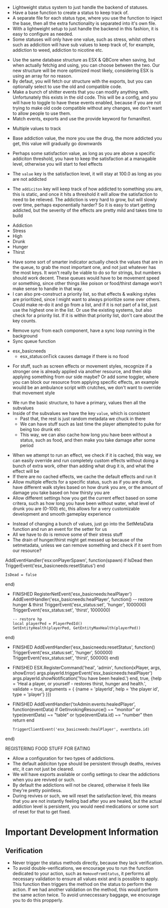 <!-- Basics -->

-   Lightweight status system to just handle the backend of statuses.
-   Have a base function to create a status to keep track of.
-   A separate file for each status type, where you use the function to inject the base, then all the extra functionality is separated into it's own file.
-   With a lightweight setup to just handle the backend in this fashion, it is easy to configure as needed.
-   Some statuses will only have one value, such as stress, whilst others such as addicition will have sub values to keep track of, for example, addiction to weed, addiction to nicotine etc.

<!-- Backwards Compatibility -->

-   Use the same database structure as ESX & QBCore when saving, but when actually fetchig and using, you can choose between the two. Our new structure will be more optimized most likely, considering ESX is using an array for no reason.
-   By defaut, you will fetch our structure with the exports, but you can optionally select to use the old and compatible code.
-   Make a bunch of shitter events that you can modify anything with. Unfortunately this exists in the old code. This will be a config, and you will have to toggle to have these events enabled, because if you are not trying to make old code compatible without any changes, we don't want to allow people to use them.
-   Match events, exports and use the provide keyword for fxmanifest.

<!-- Addictions / Nicotine -->

-   Multiple values to track
-   Base addiction value, the more you use the drug, the more addicted you get, this value will gradually go downwards
-   Perhaps some satisfaction value, as long as you are above a specific addiciton threshold, you have to keep the satisfaction at a managable level, otherwise you will start to feel effects

-   The `value` key is the satisfaction level, it will stay at 100.0 as long as you are not addicted
-   The `addiciton` key will keep track of how addicted to something you are, this is static, and once it hits a threshold it will allow the satisfaction to need to be relieved. The addiction is very hard to grow, but will slowly over time, perhaps exponentially harder? So it is easy to start getting addicted, but the severity of the effects are pretty mild and takes time to build

<!-- Statuses -->

-   Addiction
-   Stress
-   High
-   Drunk
-   Hunger
-   Thirst

<!-- Queue System For Values -->

-   Have some sort of smarter indicator actually check the values that are in the queue, to grab the most important one, and not just whatever has the most keys. It won't really be viable to do so for strings, but numbers should work decent. These queues would have to be movement speed or something, since other things like poison or food/thirst damage won't make sense to handle in that way.
-   I can also pre-construct a priority list, so that effects & walking styles are prioritized, since I might want to always prioritize some over others. Could make re-do it and go from a list, and if it is not part of a list, just use the highest one in the list. Or use the existing systems, but also check for a priority list. If it is within that priority list, don't care about the key counts.

<!-- Sync multiple values -->

-   Remove sync from each component, have a sync loop running in the background
-   Sync queue function

<!-- NOTES FOR OTHER RESOURCES -->

-   esx_basicneeds
    -   esx_status:onTick causes damage if there is no food

<!-- TODO -->

-   For stuff, such as screen effects or movement styles, recognize if a stronger one is already applied via another resource, and then skip applying something from our side maybe? Or add some toggler, where you can block our resource from applying specific effects, an example wouild be an ambulance script with crutches, we don't want to override that movement style

<!-- STUFF -->

-   We run the basic structure, to have a primary, values then all the subvalues
-   Inside of the subvalues we have the key `value`, which is consistent
    -   Past that, the rest is just random metadata we chuck in there
    -   We can have stuff such as last time the player attempted to puke for being too drunk etc
    -   This way, we can also cache how long you have been without a status, such as food, and then make you take damage after some period

<!-- Effects -->

-   When we attempt to run an effect, we check if it is cached, this way, we can easily override and run completely custom effects without doing a bunch of extra work, other than adding what drug it is, and what the effect will be
-   If there are no cached effects, we cache the default effects and run it
-   Allow multiple effects for a specific status, such as if you are drunk, have different walk styles based on how drunk you are, or the amount of damage you take based on how thirsty you are
-   Allow different settings how you get the current effect based on some critera, such as how long you have been without water, what level of drunk you are (0-100) etc, this allows for a very customizable development and smooth gameplay experience

<!-- QB Compatibility -->

-   Instead of changing a bunch of values, just go into the SetMetaData function and run an event for the setter for us
-   All we have to do is remove some of their stress stuff
-   The drain of hunger/thirst might get messed up because of the setmetadata, unless we can remove something and check if it sent from our resource?

<!-- Basicneeds stuff -->
<!-- CLIENT -->

AddEventHandler('esx:onPlayerSpawn', function(spawn)
if IsDead then
TriggerEvent('esx_basicneeds:resetStatus')
end

    IsDead = false

end)

-   FINISHED
    RegisterNetEvent('esx_basicneeds:healPlayer')
    AddEventHandler('esx_basicneeds:healPlayer', function()
    -- restore hunger & thirst
    TriggerEvent('esx_status:set', 'hunger', 1000000)
    TriggerEvent('esx_status:set', 'thirst', 1000000)

        -- restore hp
        local playerPed = PlayerPedId()
        SetEntityHealth(playerPed, GetEntityMaxHealth(playerPed))

end)

-   FINISHED
    AddEventHandler('esx_basicneeds:resetStatus', function()
    TriggerEvent('esx_status:set', 'hunger', 500000)
    TriggerEvent('esx_status:set', 'thirst', 500000)
    end)

<!-- SERVER -->

-   FINISHED
    ESX.RegisterCommand('heal', 'admin', function(xPlayer, args, showError)
    args.playerId.triggerEvent('esx_basicneeds:healPlayer')
    args.playerId.showNotification('You have been healed.')
    end, true, {help = 'Heal a player, or yourself - restores thirst, hunger and health.', validate = true, arguments = {
    {name = 'playerId', help = 'the player id', type = 'player'}
    }})

-   FINISHED
    AddEventHandler('txAdmin:events:healedPlayer', function(eventData)
    if GetInvokingResource() ~= "monitor" or type(eventData) ~= "table" or type(eventData.id) ~= "number" then
    return
    end

        TriggerClientEvent('esx_basicneeds:healPlayer', eventData.id)

end)

REGISTERING FOOD STUFF FOR EATING

<!-- Addictions -->

-   Allow a configuration for two types of addictions.
-   The default addiciton type should be persistent through deaths, revives etc, it can not just be cleared.
-   We will have exports available or config settings to clear the addictions when you are revived or such.
-   By default the addictions will not be cleared, otherwise it feels like they're pretty pointless.
-   During revives or such, we will reset the satisfaction level, this means that you are not instantly feeling bad after you are healed, but the actual addiction level is persistent, you would need medications or some sort of reset for that to get fixed.

# Important Development Information

## Verification

-   Never trigger the status methods directly, because they lack verification.
-   To avoid double-verifications, we encourage you to run the function dedicated to your action, such as `RemoveFromStatus`, it performs all necessary validation to ensure all values exist and is possible to apply. This function then triggers the method on the status to perform the action. If we had another validation on the method, this would perform the same action twice. To avoid unneccessary baggage, we encourage you to do this propperly.
